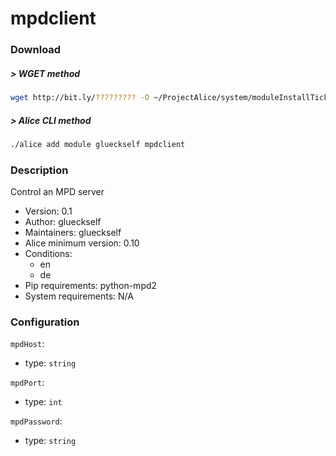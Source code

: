 # mpdclient
### Download
##### > WGET method
```bash
wget http://bit.ly/????????? -O ~/ProjectAlice/system/moduleInstallTickets/mpdclient.install
```
##### > Alice CLI method
```bash
./alice add module glueckself mpdclient
```
### Description
Control an MPD server

- Version: 0.1
- Author: glueckself
- Maintainers: glueckself
- Alice minimum version: 0.10
- Conditions:
  - en
  - de
- Pip requirements: python-mpd2
- System requirements: N/A

### Configuration
`mpdHost`:
 - type: `string`

`mpdPort`:
 - type: `int`

`mpdPassword`:
 - type: `string`
